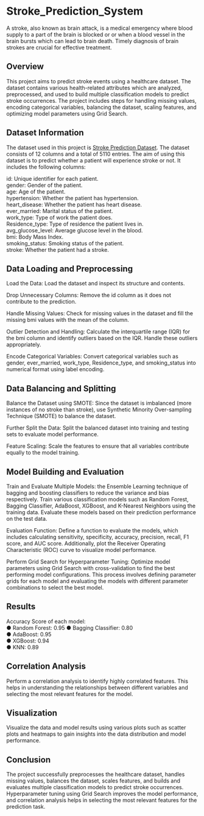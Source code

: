 # Stroke_Prediction_System
A stroke, also known as brain attack, is a medical emergency where blood supply to a part of the brain is blocked or
or when a blood vessel in the brain bursts which can lead to brain death. Timely diagnosis of brain strokes are
crucial for effective treatment.
## Overview
This project aims to predict stroke events using a healthcare dataset. The dataset contains various health-related attributes which are analyzed, preprocessed, and used to build multiple classification models to predict stroke occurrences. The project includes steps for handling missing values, encoding categorical variables, balancing the dataset, scaling features, and optimizing model parameters using Grid Search.

## Dataset Information
The dataset used in this project is [Stroke Prediction Dataset](https://www.kaggle.com/datasets/fedesoriano/stroke-prediction-dataset/data). The dataset consists of 12 columns and a total of 5110 entries. The aim of using this dataset is to predict whether a
patient will experience stroke or not. It includes the following columns:

id: Unique identifier for each patient.<br />
gender: Gender of the patient.<br />
age: Age of the patient.<br />
hypertension: Whether the patient has hypertension.<br />
heart_disease: Whether the patient has heart disease.<br />
ever_married: Marital status of the patient.<br />
work_type: Type of work the patient does.<br />
Residence_type: Type of residence the patient lives in.<br />
avg_glucose_level: Average glucose level in the blood.<br />
bmi: Body Mass Index.<br />
smoking_status: Smoking status of the patient.<br />
stroke: Whether the patient had a stroke.<br />
## Data Loading and Preprocessing
Load the Data: Load the dataset and inspect its structure and contents.

Drop Unnecessary Columns: Remove the id column as it does not contribute to the prediction.

Handle Missing Values: Check for missing values in the dataset and fill the missing bmi values with the mean of the column.

Outlier Detection and Handling: Calculate the interquartile range (IQR) for the bmi column and identify outliers based on the IQR. Handle these outliers appropriately.

Encode Categorical Variables: Convert categorical variables such as gender, ever_married, work_type, Residence_type, and smoking_status into numerical format using label encoding.
## Data Balancing and Splitting
Balance the Dataset using SMOTE: Since the dataset is imbalanced (more instances of no stroke than stroke), use Synthetic Minority Over-sampling Technique (SMOTE) to balance the dataset.

Further Split the Data: Split the balanced dataset into training and testing sets to evaluate model performance.

Feature Scaling: Scale the features to ensure that all variables contribute equally to the model training.

## Model Building and Evaluation
Train and Evaluate Multiple Models: the Ensemble Learning technique of bagging and boosting classifiers to reduce the variance and bias respectively. Train various classification models such as Random Forest, Bagging Classifier, AdaBoost, XGBoost, and K-Nearest Neighbors using the training data. Evaluate these models based on their prediction performance on the test data.

Evaluation Function: Define a function to evaluate the models, which includes calculating sensitivity, specificity, accuracy, precision, recall, F1 score, and AUC score. Additionally, plot the Receiver Operating Characteristic (ROC) curve to visualize model performance.

Perform Grid Search for Hyperparameter Tuning: Optimize model parameters using Grid Search with cross-validation to find the best performing model configurations. This process involves defining parameter grids for each model and evaluating the models with different parameter combinations to select the best model.

## Results
Accuracy Score of each model: <br />
● Random Forest: 0.95 
● Bagging Classifier: 0.80<br />
● AdaBoost: 0.95<br />
● XGBoost: 0.94<br />
● KNN: 0.89<br />

## Correlation Analysis
Perform a correlation analysis to identify highly correlated features. This helps in understanding the relationships between different variables and selecting the most relevant features for the model.

## Visualization
Visualize the data and model results using various plots such as scatter plots and heatmaps to gain insights into the data distribution and model performance.

## Conclusion
The project successfully preprocesses the healthcare dataset, handles missing values, balances the dataset, scales features, and builds and evaluates multiple classification models to predict stroke occurrences. Hyperparameter tuning using Grid Search improves the model performance, and correlation analysis helps in selecting the most relevant features for the prediction task.

